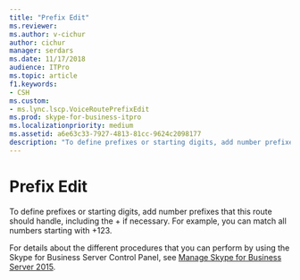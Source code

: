 ```yaml
---
title: "Prefix Edit"
ms.reviewer: 
ms.author: v-cichur
author: cichur
manager: serdars
ms.date: 11/17/2018
audience: ITPro
ms.topic: article
f1.keywords:
- CSH
ms.custom:
- ms.lync.lscp.VoiceRoutePrefixEdit
ms.prod: skype-for-business-itpro
ms.localizationpriority: medium
ms.assetid: a6e63c33-7927-4813-81cc-9624c2098177
description: "To define prefixes or starting digits, add number prefixes that this route should handle, including the + if necessary. For example, you can match all numbers starting with +123."
---
```


# Prefix Edit
 
To define prefixes or starting digits, add number prefixes that this route should handle, including the + if necessary. For example, you can match all numbers starting with +123.
  
For details about the different procedures that you can perform by using the Skype for Business Server Control Panel, see [Manage Skype for Business Server 2015](../../manage/manage.md).
  

